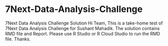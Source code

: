 # 7Next-Data-Analysis-Challenge
7Next Data Analysis Challenge Solution
Hi Team,
This is a take-home test of 7Next Data Analysis Challenge for Sushant Mahadik.
The solution contains RMD file and Report.
Please use R Studio or R Cloud Studio to run the RMD file.
Thanks.
